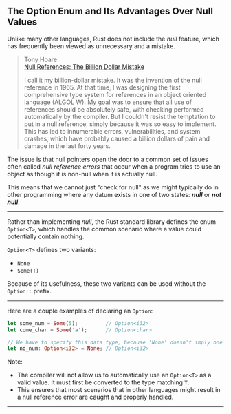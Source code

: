 ## The Option Enum and Its Advantages Over Null Values ##

Unlike many other languages, Rust does not include the *null* feature,
which has frequently been viewed as unnecessary and a mistake.

> Tony Hoare<br>
> [Null References: The Billion Dollar Mistake](https://en.wikipedia.org/wiki/Tony_Hoare#Apologies_and_retractions)
> 
> I call it my billion-dollar mistake. It was the invention of the null
> reference in 1965. At that time, I was designing the first
> comprehensive type system for references in an object oriented
> language (ALGOL W). My goal was to ensure that all use of references
> should be absolutely safe, with checking performed automatically by the
> compiler. But I couldn't resist the temptation to put in a null
> reference, simply because it was so easy to implement. This has led to
> innumerable errors, vulnerabilities, and system crashes, which have
> probably caused a billion dollars of pain and damage in the last forty
> years.

The issue is that null pointers open the door to a common set of issues
often called *null reference errors* that occur when a program tries to
use an object as though it is non-null when it is actually null.

This means that we cannot just "check for null" as we might typically do
in other programming where any datum exists in one of two states: 
***null*** or ***not null***.

---

Rather than implementing *null*, the Rust standard library defines the enum ```Option<T>```, which handles the common scenario where a value
could potentially contain nothing.

```Option<T>``` defines two variants:

* ```None```
* ```Some(T)```

Because of its usefulness, these two variants can be used without the
```Option::``` prefix.

---

Here are a couple examples of declaring an ```Option```:

```rust
let some_num = Some(5);         // Option<i32>
let come_char = Some('a');      // Option<char>

// We have to specify this data type, because 'None' doesn't imply one
let no_num: Option<i32> = None; // Option<i32>
```

Note:
* The compiler will not allow us to automatically use an ```Option<T>``` 
  as a valid value. It must first be converted to the type matching
  ```T```.
* This ensures that most scenarios that in other languages might result
  in a null reference error are caught and properly handled.

---
